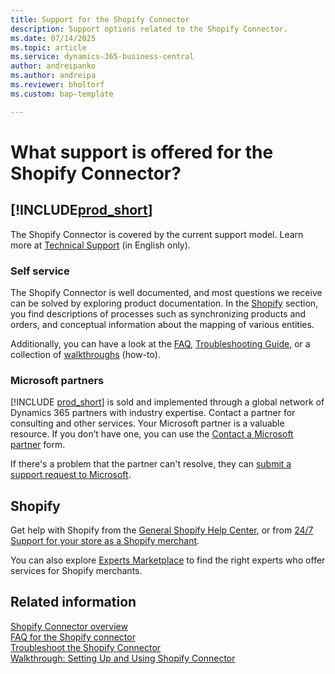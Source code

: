 ```yaml
---
title: Support for the Shopify Connector
description: Support options related to the Shopify Connector.
ms.date: 07/14/2025
ms.topic: article
ms.service: dynamics-365-business-central
author: andreipanko
ms.author: andreipa
ms.reviewer: bholtorf
ms.custom: bap-template

---
```


# What support is offered for the Shopify Connector?

## [!INCLUDE[prod_short](../includes/prod_short.md)]

The Shopify Connector is covered by the current support model. Learn more at [Technical Support](/dynamics365/business-central/dev-itpro/administration//manage-technical-support) (in English only).

### Self service

The Shopify Connector is well documented, and most questions we receive can be solved by exploring product documentation. In the [Shopify](shopify-connector-overview.md) section, you find descriptions of processes such as synchronizing products and orders, and conceptual information about the mapping of various entities. 

Additionally, you can have a look at the [FAQ](shopify-faq.md), [Troubleshooting Guide](troubleshoot.md), or a collection of [walkthroughs](walkthrough-setting-up-and-using-shopify.md) (how-to). 

### Microsoft partners

[!INCLUDE [prod_short](../includes/prod_short.md)] is sold and implemented through a global network of Dynamics 365 partners with industry expertise. Contact a partner for consulting and other services. Your Microsoft partner is a valuable resource. If you don’t have one, you can use the [Contact a Microsoft partner](https://go.microsoft.com/fwlink/?linkid=828707) form.

If there's a problem that the partner can't resolve, they can [submit a support request to Microsoft](/dynamics365/business-central/dev-itpro/administration//manage-technical-support#escalating-support-issues-to-microsoft).

## Shopify

Get help with Shopify from the [General Shopify Help Center](https://help.shopify.com/), or from [24/7 Support for your store as a Shopify merchant](https://help.shopify.com/questions#/).

You can also explore [Experts Marketplace](https://experts.shopify.com/) to find the right experts who offer services for Shopify merchants.

## Related information

[Shopify Connector overview](shopify-connector-overview.md)  
[FAQ for the Shopify connector](shopify-faq.md)  
[Troubleshoot the Shopify Connector](troubleshoot.md)  
[Walkthrough: Setting Up and Using Shopify Connector](walkthrough-setting-up-and-using-shopify.md)  
